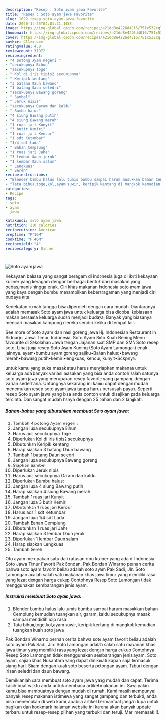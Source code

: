 ```yaml
---
description: "Resep : Soto ayam jawa Favorite"
title: "Resep : Soto ayam jawa Favorite"
slug: 1022-resep-soto-ayam-jawa-favorite
date: 2020-11-25T04:01:21.105Z
image: https://img-global.cpcdn.com/recipes/a21dd8e4226d4016/751x532cq70/soto-ayam-jawa-foto-resep-utama.jpg
thumbnail: https://img-global.cpcdn.com/recipes/a21dd8e4226d4016/751x532cq70/soto-ayam-jawa-foto-resep-utama.jpg
cover: https://img-global.cpcdn.com/recipes/a21dd8e4226d4016/751x532cq70/soto-ayam-jawa-foto-resep-utama.jpg
author: Ellen Lee
ratingvalue: 4.8
reviewcount: 31972
recipeingredient:
- "4 potong Ayam negeri "
- "secukupnya Bihun"
- "secukupnya Toge"
- " Kol di iris tipis2 secukupnya"
- " Keripik kentang"
- "3 batang Daun bawang"
- "1 batang Daun seledri"
- "secukupnya Bawang goreng"
- " Sambel"
- " Jeruk nipis"
- "secukupnya Garam dan kaldu"
- " Bumbu halus"
- "4 siung Bawang putih"
- "4 siung Bawang merah"
- "1 ruas jari Kunyit"
- "3 butir Kemiri"
- "1 ruas jari Kencur"
- "1 sdt Ketumbar"
- "1/4 sdt Lada"
- " Bahan Cemplung"
- "1 ruas jari Jahe"
- "3 lembar Daun jeruk"
- "1 lembar Daun salam"
- " Lengkuas"
- " Sereh"
recipeinstructions:
- "Blender bumbu halus lalu tumis bumbu sampai harum masukkan bahan Cemplung kemudian tuangkan air, garam, kaldu secukupnya masak sampai mendidih icip rasa"
- "Tata bihun,toge,kol,ayam suwir, keripik kentang di mangkok kemudian tuangkan kuah soto jawa"
categories:
- Recipe
tags:
- soto
- ayam
- jawa

katakunci: soto ayam jawa 
nutrition: 210 calories
recipecuisine: American
preptime: "PT16M"
cooktime: "PT46M"
recipeyield: "4"
recipecategory: Dinner

---
```



![Soto ayam jawa](https://img-global.cpcdn.com/recipes/a21dd8e4226d4016/751x532cq70/soto-ayam-jawa-foto-resep-utama.jpg)

Kekayaan bahasa yang sangat beragam di Indonesia juga di ikuti kekayaan kuliner yang beragam dengan berbagai bentuk dari masakan yang pedas,manis hingga enak. Ciri khas makanan Indonesia soto ayam jawa yang kaya dengan bumbu menampilkan keberaragaman yang menjadi ciri budaya kita.


Kedekatan rumah tangga bisa diperoleh dengan cara mudah. Diantaranya adalah memasak Soto ayam jawa untuk keluarga bisa dicoba. kebiasaan makan bersama keluarga sudah menjadi budaya, Banyak yang biasanya mencari masakan kampung mereka sendiri ketika di tempat lain.

See more of Soto ayam dan nasi goreng jawa Hj. Indonesian Restaurant in Sidoarjo, Jawa Timur, Indonesia. Soto Ayam Soto Kuah Bening Menu favourite di Sekolahan Jawa tengah Jajanan saat SMP dan SMA Soto resep soto. Lihat juga resep Soto Ayam Kuning (Soto Ayam Lamongan) enak lainnya. ayam•bumbu ayam goreng sajiku•Bahan halus:•bawang merah•bawang putih•kemiri•lengkuas, kencur, kunyit•Sckpnya.

untuk kamu yang suka masak atau harus menyiapkan makanan untuk keluarga ada banyak variasi masakan yang bisa anda contoh salah satunya soto ayam jawa yang merupakan resep favorite yang gampang dengan varian sederhana. Untungnya sekarang ini kamu dapat dengan mudah menemukan resep soto ayam jawa tanpa harus bersusah payah.
Seperti resep Soto ayam jawa yang bisa anda contoh untuk disajikan pada keluarga tercinta. Dan sangat mudah hanya dengan 25 bahan dan 2 langkah.


<!--inarticleads1-->

##### Bahan-bahan yang dibutuhkan membuat Soto ayam jawa:

1. Tambah 4 potong Ayam negeri :
1. Jangan lupa secukupnya Bihun
1. Harus ada secukupnya Toge
1. Diperlukan  Kol di iris tipis2 secukupnya
1. Dibutuhkan  Keripik kentang
1. Harap siapkan 3 batang Daun bawang
1. Tambah 1 batang Daun seledri
1. Jangan lupa secukupnya Bawang goreng
1. Siapkan  Sambel
1. Diperlukan  Jeruk nipis
1. Harus ada secukupnya Garam dan kaldu
1. Diperlukan  Bumbu halus:
1. Jangan lupa 4 siung Bawang putih
1. Harap siapkan 4 siung Bawang merah
1. Tambah 1 ruas jari Kunyit
1. Jangan lupa 3 butir Kemiri
1. Dibutuhkan 1 ruas jari Kencur
1. Harus ada 1 sdt Ketumbar
1. Jangan lupa 1/4 sdt Lada
1. Tambah  Bahan Cemplung:
1. Dibutuhkan 1 ruas jari Jahe
1. Harap siapkan 3 lembar Daun jeruk
1. Diperlukan 1 lembar Daun salam
1. Harap siapkan  Lengkuas
1. Tambah  Sereh


Oto ayam merupakan satu dari ratusan ribu kuliner yang ada di Indonesia. Soto Jawa Timur Favorit Pak Bondan. Pak Bondan Winarno pernah cerita bahwa soto ayam favorit beliau adalah soto ayam Pak Sadi, Jln. Soto Lamongan adalah salah satu makanan khas jawa timur yang memiliki rasa yang lezat dengan harga cukup Contohnya Resep Soto Lamongan tidak menggunakan sembarangan jenis ayam. 

<!--inarticleads2-->

##### Instruksi membuat  Soto ayam jawa:

1. Blender bumbu halus lalu tumis bumbu sampai harum masukkan bahan Cemplung kemudian tuangkan air, garam, kaldu secukupnya masak sampai mendidih icip rasa
1. Tata bihun,toge,kol,ayam suwir, keripik kentang di mangkok kemudian tuangkan kuah soto jawa


Pak Bondan Winarno pernah cerita bahwa soto ayam favorit beliau adalah soto ayam Pak Sadi, Jln. Soto Lamongan adalah salah satu makanan khas jawa timur yang memiliki rasa yang lezat dengan harga cukup Contohnya Resep Soto Lamongan tidak menggunakan sembarangan jenis ayam. Soto ayam, sajian khas Nusantara yang dapat dinikmati kapan saja termasuk siang hari. Siram dengan kuah soto beserta potongan ayam. Taburi dengan irisan seledri dan daun bawang. 

Demikianlah cara membuat soto ayam jawa yang mudah dan cepat. Terima kasih buat waktu anda untuk membaca artikel makanan ini. Saya yakin kamu bisa membuatnya dengan mudah di rumah. Kami masih mempunyai banyak resep makanan istimewa yang sangat gampang dan terbukti, anda bisa menemukan di web kami, apabila artikel bermanfaat jangan lupa untuk bagikan dan bookmark halaman website ini karena akan banyak update terbaru untuk resep-resep pilihan yang terbukti dan teruji. Mari memasak !!. 
